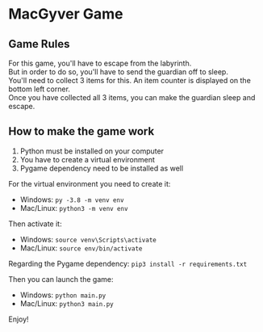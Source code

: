 # MacGyver Game

## **Game Rules**
For this game, you'll have to escape from the labyrinth.  
But in order to do so, you'll have to send the guardian off to sleep.  
You'll need to collect 3 items for this. An item counter is displayed on the bottom left corner.  
Once you have collected all 3 items, you can make the guardian sleep and escape.

## **How to make the game work**
1. Python must be installed on your computer
2. You have to create a virtual environment
3. Pygame dependency need to be installed as well
    
For the virtual environment you need to create it:
* Windows: `py -3.8 -m venv env`
* Mac/Linux: `python3 -m venv env`
    
Then activate it: 
* Windows: `source venv\Scripts\activate`
* Mac/Linux: `source env/bin/activate`

Regarding the Pygame dependency: `pip3 install -r requirements.txt`

Then you can launch the game:
* Windows: `python main.py`
* Mac/Linux: `python3 main.py`

Enjoy!
